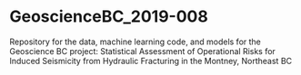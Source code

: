 # GeoscienceBC_2019-008
Repository for the data, machine learning code, and models for the Geoscience BC project: Statistical Assessment of Operational Risks for Induced Seismicity from Hydraulic Fracturing in the Montney, Northeast BC
